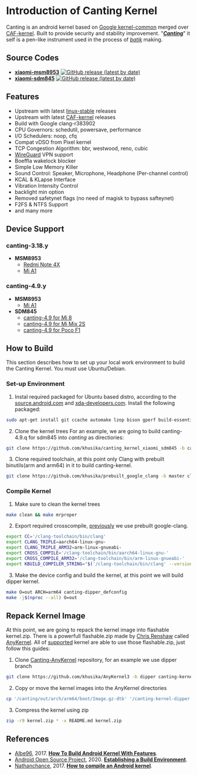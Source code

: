 # Introduction of Canting Kernel

Canting is an android kernel based on [Google kernel-common](https://android.googlesource.com/kernel/common) merged over [CAF-kernel](https://source.codeaurora.org/quic/la/kernel). Built to provide security and stability improvement. "[**_Canting_**](https://en.wikipedia.org/wiki/Canting)" it self is a pen-like instrument used in the process of [_batik_](https://en.wikipedia.org/wiki/Batik) making.
<!--more-->

## Source Codes
* [**xiaomi-msm8953**](https://github.com/khusika/canting_kernel_xiaomi_msm8953)
[![GitHub release (latest by date)](https://img.shields.io/github/v/release/khusika/canting_kernel_xiaomi_msm8953?style=flat-square)](https://github.com/khusika/canting_kernel_xiaomi_msm8953/releases)
* [**xiaomi-sdm845**](https://github.com/khusika/canting_kernel_xiaomi_sdm845)
[![GitHub release (latest by date)](https://img.shields.io/github/v/release/khusika/canting_kernel_xiaomi_sdm845?style=flat-square)](https://github.com/khusika/canting_kernel_xiaomi_sdm845/releases)

## Features
* Upstream with latest [linux-stable](https://git.kernel.org/pub/scm/linux/kernel/git/stable/linux.git/) releases
* Upstream with latest [CAF-kernel](https://source.codeaurora.org/quic/la/kernel) releases
* Build with Google clang-r383902
* CPU Governors: schedutil, powersave, performance
* I/O Schedulers: noop, cfq
* Compat vDSO from Pixel kernel
* TCP Congestion Algorithm: bbr, westwood, reno, cubic
* [WireGuard](https://forum.xda-developers.com/android/development/wireguard-rom-integration-t3711635) VPN support
* Boeffla wakelock blocker
* Simple Low Memory Killer
* Sound Control: Speaker, Microphone, Headphone (Per-channel control)
* KCAL & KLapse Interface
* Vibration Intensity Control
* backlight min option
* Removed safetynet flags (no need of magisk to bypass safteynet)
* F2FS & NTFS Support
* and many more

## Device Support
### canting-3.18.y
* **MSM8953**
  * [Redmi Note 4X](https://forum.xda-developers.com/redmi-note-4/xiaomi-redmi-note-4-snapdragon-roms-kernels-recoveries--other-development/kernel-canting-0-1-t3865604)
  * [Mi A1](https://forum.xda-developers.com/mi-a1/development/kernel-canting-0-1-t3865600)

### canting-4.9.y
* **MSM8953**
  * [Mi A1](https://forum.xda-developers.com/mi-a1/development/kernel-canting-0-1-t3871134)
* **SDM845**
  * [canting-4.9 for Mi 8](https://forum.xda-developers.com/mi-8/development/kernel-canting-0-1-t3907882)
  * [canting-4.9 for Mi Mix 2S](https://forum.xda-developers.com/xiaomi-mi-mix-2s/development/kernel-canting-0-1-t3907884)
  * [canting-4.9 for Poco F1](https://forum.xda-developers.com/poco-f1/development/kernel-canting-0-1-t3907883)

## How to Build
This section describes how to set up your local work environment to build the Canting Kernel. You must use Ubuntu/Debian.
### Set-up Environment
1. Instal required packaged for Ubuntu based distro, according to the [source.android.com](https://source.android.com/setup/build/initializing#installing-required-packages-ubuntu-1404) and [xda-developers.com](https://forum.xda-developers.com/chef-central/android/guide-how-to-build-android-kernel-t3654336). Install the following packaged:
```bash
sudo apt-get install git ccache automake lzop bison gperf build-essential zip curl zlib1g-dev zlib1g-dev:i386 g++-multilib python-networkx libxml2-utils bzip2 libbz2-dev libbz2-1.0 libghc-bzlib-dev squashfs-tools pngcrush schedtool dpkg-dev liblz4-tool make optipng
```
2. Clone the kernel trees
For an example, we are going to build canting-4.9.q for sdm845 into _canting_ as directiories:
```bash
git clone https://github.com/khusika/canting_kernel_xiaomi_sdm845 -b canting-4.9-q canting
```
&nbsp;
3. Clone required toolchain, at this point only Clang with prebuilt binutils(arm and arm64) in it to build canting-kernel.
```bash
git clone https://github.com/khusika/prebuilt_google_clang -b master clang-toolchain
```
### Compile Kernel 
1. Make sure to clean the kernel trees
```bash
make clean && make mrproper
```
&nbsp;
2. Export required crosscompile, [previously](#set-up-environment) we use prebuilt google-clang.
```bash
export CC='/clang-toolchain/bin/clang'
export CLANG_TRIPLE=aarch64-linux-gnu-
export CLANG_TRIPLE_ARM32=arm-linux-gnueabi-
export CROSS_COMPILE='/clang-toolchain/bin/aarch64-linux-gnu-'
export CROSS_COMPILE_ARM32='/clang-toolchain/bin/arm-linux-gnueabi-'
export KBUILD_COMPILER_STRING="$('/clang-toolchain/bin/clang' --version | head -n 1 | perl -pe 's/\((?:http|git).*?\)//gs' | sed -e 's/  */ /g')"
```
&nbsp;
3. Make the device config and build the kernel, at this point we will build dipper kernel.
```bash
make O=out ARCH=arm64 canting-dipper_defconfig
make -j$(nproc --all) O=out
```
## Repack Kernel Image
At this point, we are going to repack the kernel image into flashable kernel.zip. There is a powerfull flashable.zip made by [Chris Renshaw](https://github.com/osm0sis) called [AnyKernel](https://github.com/osm0sis/AnyKernel3). All of [supported](#device-support) kernel are able to use those flashable.zip, just follow this guides:
1. Clone [Canting-AnyKernel](https://github.com/khusika/AnyKernel3) repository, for an example we use dipper branch
```bash
git clone https://github.com/khusika/AnyKernel3 -b dipper canting-kernel-dipper
```
&nbsp;
2. Copy or move the kernel images into the AnyKernel directories
```bash
cp '/canting/out/arch/arm64/boot/Image.gz-dtb' '/canting-kernel-dipper'
```
&nbsp;
3. Compress the kernel using zip
```bash
zip -r9 kernel.zip * -x README.md kernel.zip
```
## References
- [Albe96](https://forum.xda-developers.com/member.php?u=7334959), 2017. **[How To Build Android Kernel With Features](https://forum.xda-developers.com/chef-central/android/guide-how-to-build-android-kernel-t3654336)**.
- [Android Open Source Project](https://source.android.com/), 2020. **[Establishing a Build Environment](https://source.android.com/setup/build/initializing#installing-required-packages-ubuntu-1404)**.
- [Nathanchance](https://forum.xda-developers.com/member.php?u=6842057), 2017. **[How to compile an Android kernel](https://forum.xda-developers.com/android/software-hacking/reference-how-to-compile-android-kernel-t3627297)**.

